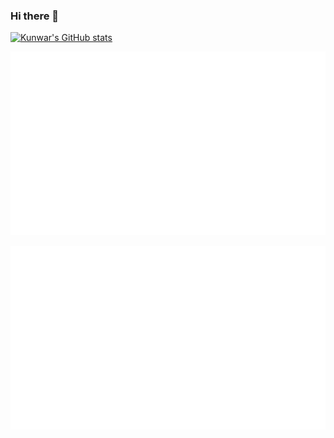 ### Hi there 👋


[![Kunwar's GitHub stats](https://github-readme-stats.vercel.app/api?username=kunwarshivam&show_icons=true&count_private=true&theme=radical)](https://github.com/anuraghazra/github-readme-stats)

![](https://github.com/kunwarshivam/github-stats/blob/master/generated/overview.svg)

![](https://github.com/kunwarshivam/github-stats/blob/master/generated/languages.svg)

<!--
**kunwarshivam/kunwarshivam** is a ✨ _special_ ✨ repository because its `README.md` (this file) appears on your GitHub profile.

Here are some ideas to get you started:

- 🔭 I’m currently working on ...
- 🌱 I’m currently learning ...
- 👯 I’m looking to collaborate on ...
- 🤔 I’m looking for help with ...
- 💬 Ask me about ...
- 📫 How to reach me: ...
- 😄 Pronouns: ...
- ⚡ Fun fact: ...
-->
